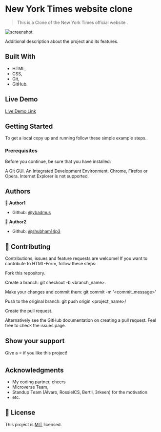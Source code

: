 # New York Times website clone

> This is a Clone of the New York Times official website .

![screenshot](app_screenshot.png)

Additional description about the project and its features.

## Built With

- HTML,
- CSS,
- Git,
- GitHub.

## Live Demo

[Live Demo Link](https://livedemo.com)


## Getting Started

To get a local copy up and running follow these simple example steps.

### Prerequisites
Before you continue, be sure that you have installed:

A Git GUI.
An Integrated Development Environment.
Chrome, Firefox or Opera. Internet Explorer is not supported.

## Authors

👤 **Author1**

- Github: [@ybadmus](https://github.com/ybadmus)

👤 **Author2**

- Github: [@shubham14p3](https://github.com/shubham14p3)

## 🤝 Contributing

Contributions, issues and feature requests are welcome! If you want to contribute to HTML-Form, follow these steps:

Fork this repository.

Create a branch: git checkout -b <branch_name>.

Make your changes and commit them: git commit -m '<commit_message>'

Push to the original branch: git push origin <project_name>/

Create the pull request.

Alternatively see the GitHub documentation on creating a pull request. Feel free to check the issues page.

## Show your support

Give a ⭐️ if you like this project!

## Acknowledgments

- My coding partner, cheers
- Microverse Team,
- Standup Team (Alvaro, RossielCS, Bertil, 3rkeen) for the motivation
- etc.
## 📝 License

This project is [MIT](lic.url) licensed.
